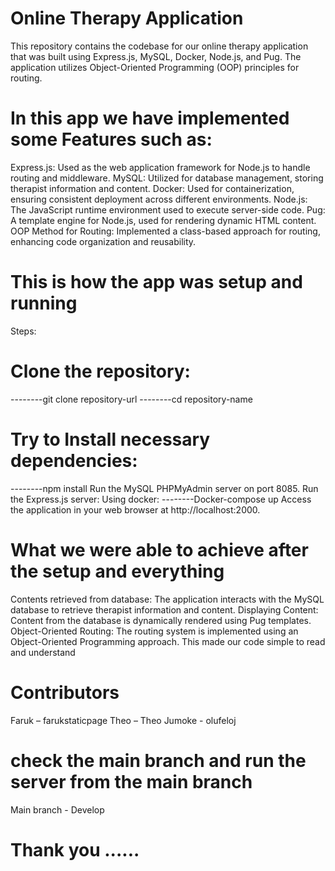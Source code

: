 # Online Therapy Application
This repository contains the codebase for our online therapy application that was built using Express.js, MySQL, Docker, Node.js, and Pug. The application utilizes Object-Oriented Programming (OOP) principles for routing.
# In this app we have implemented some Features such as:
Express.js: Used as the web application framework for Node.js to handle routing and middleware.
MySQL: Utilized for database management, storing therapist information and content.
Docker: Used for containerization, ensuring consistent deployment across different environments.
Node.js: The JavaScript runtime environment used to execute server-side code.
Pug: A template engine for Node.js, used for rendering dynamic HTML content.
OOP Method for Routing: Implemented a class-based approach for routing, enhancing code organization and reusability.

# This is how the app was setup and running
Steps:
# Clone the repository:
--------git clone repository-url
--------cd repository-name
# Try to Install necessary dependencies:
--------npm install 
Run the MySQL PHPMyAdmin server on port 8085.
Run the Express.js server:
Using docker:
--------Docker-compose up
Access the application in your web browser at http://localhost:2000.

# What we were able to achieve after the setup and everything
Contents retrieved from database: The application interacts with the MySQL database to retrieve therapist information and content.
Displaying Content: Content from the database is dynamically rendered using Pug templates.
Object-Oriented Routing: The routing system is implemented using an Object-Oriented Programming approach. This made our code simple to read and understand


# Contributors
Faruk – farukstaticpage
Theo – Theo
Jumoke - olufeloj

# check the main branch and run the server from the main branch
Main branch - Develop


# Thank you ......
